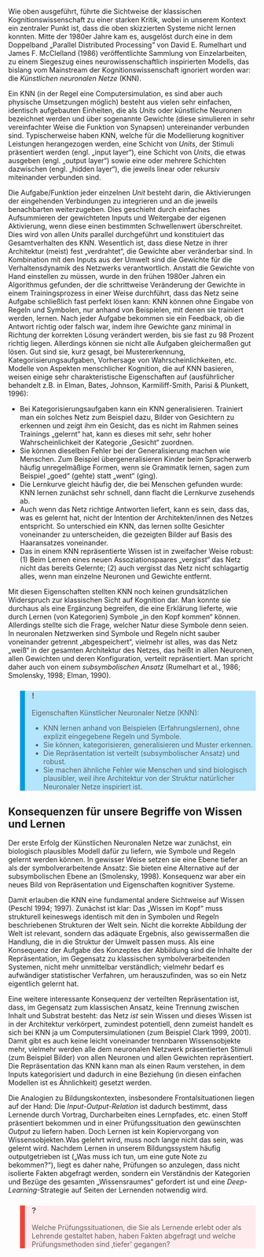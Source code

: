 <!-- filename: 05_Der_Uebergang_zu_einer_neuen_Sicht_auf_Kognition_Der_Konnektionismus_und_die_Simulation_neuronaler_Prozesse.md -->
<!-- title: Der Übergang zu einer neuen Sicht auf Kognition: Der Konnektionismus und die Simulation neuronaler Prozesse -->

Wie oben ausgeführt, führte die Sichtweise der klassischen Kognitionswissenschaft zu einer starken Kritik, wobei in unserem Kontext ein zentraler Punkt ist, dass die oben skizzierten Systeme nicht lernen konnten. Mitte der 1980er Jahre kam es, ausgelöst durch eine in dem Doppelband „Parallel Distributed Processing“ von David E. Rumelhart und James F. McClelland (1986) veröffentlichte Sammlung von Einzelarbeiten, zu einem Siegeszug eines neurowissenschaftlich inspirierten Modells, das bislang vom Mainstream der Kognitionswissenschaft ignoriert worden war: die *Künstlichen neuronalen Netze* (KNN).

Ein KNN (in der Regel eine Computersimulation, es sind aber auch physische Umsetzungen möglich) besteht aus vielen sehr einfachen, identisch aufgebauten Einheiten, die als *Units* oder künstliche Neuronen bezeichnet werden und über sogenannte Gewichte (diese simulieren in sehr vereinfachter Weise die Funktion von Synapsen) untereinander verbunden sind. Typischerweise haben KNN, welche für die Modellierung kognitiver Leistungen herangezogen werden, eine Schicht von *Units*, der Stimuli präsentiert werden (engl. „input layer“), eine Schicht von *Units*, die etwas ausgeben (engl. „output layer“) sowie eine oder mehrere Schichten dazwischen (engl. „hidden layer“), die jeweils linear oder rekursiv miteinander verbunden sind.

Die Aufgabe/Funktion jeder einzelnen *Unit* besteht darin, die Aktivierungen der eingehenden Verbindungen zu integrieren und an die jeweils benachbarten weiterzugeben. Dies geschieht durch einfaches Aufsummieren der gewichteten Inputs und Weitergabe der eigenen Aktivierung, wenn diese einen bestimmten Schwellenwert überschreitet. Dies wird von allen *Units* parallel durchgeführt und konstituiert das Gesamtverhalten des KNN. Wesentlich ist, dass diese Netze in ihrer Architektur (meist) fest „verdrahtet“, die Gewichte aber veränderbar sind. In Kombination mit den Inputs aus der Umwelt sind die Gewichte für die Verhaltensdynamik des Netzwerks verantwortlich. Anstatt die Gewichte von Hand einstellen zu müssen, wurde in den frühen 1980er Jahren ein Algorithmus gefunden, der die schrittweise Veränderung der Gewichte in einem Trainingsprozess in einer Weise durchführt, dass das Netz seine Aufgabe schließlich fast perfekt lösen kann: KNN können ohne Eingabe von Regeln und Symbolen, nur anhand von Beispielen, mit denen sie trainiert werden, lernen. Nach jeder Aufgabe bekommen sie ein Feedback, ob die Antwort richtig oder falsch war, indem ihre Gewichte ganz minimal in Richtung der korrekten Lösung verändert werden, bis sie fast zu 98 Prozent richtig liegen. Allerdings können sie nicht alle Aufgaben gleichermaßen gut lösen. Gut sind sie, kurz gesagt, bei Mustererkennung, Kategorisierungsaufgaben, Vorhersage von Wahrscheinlichkeiten, etc. Modelle von Aspekten menschlicher Kognition, die auf KNN basieren, weisen einige sehr charakteristische Eigenschaften auf (ausführlicher behandelt z.B. in Elman, Bates, Johnson, Karmiliff-Smith, Parisi & Plunkett, 1996):

- Bei Kategorisierungsaufgaben kann ein KNN generalisieren. Trainiert man ein solches Netz zum Beispiel dazu, Bilder von Gesichtern zu erkennen und zeigt ihm ein Gesicht, das es nicht im Rahmen seines Trainings „gelernt“ hat, kann es dieses mit sehr, sehr hoher Wahrscheinlichkeit der Kategorie „Gesicht“ zuordnen.
- Sie können dieselben Fehler bei der Generalisierung machen wie Menschen. Zum Beispiel übergeneralisieren Kinder beim Spracherwerb häufig unregelmäßige Formen, wenn sie Grammatik lernen, sagen zum Beispiel „goed“ (gehte) statt „went“ (ging).
- Die Lernkurve gleicht häufig der, die bei Menschen gefunden wurde: KNN lernen zunächst sehr schnell, dann flacht die Lernkurve zusehends ab.
- Auch wenn das Netz richtige Antworten liefert, kann es sein, dass das, was es gelernt hat, nicht der Intention der Architekten/innen des Netzes entspricht. So unterschied ein KNN, das lernen sollte Gesichter voneinander zu unterscheiden, die gezeigten Bilder auf Basis des Haaransatzes voneinander.
- Das in einem KNN repräsentierte Wissen ist in zweifacher Weise robust: (1) Beim Lernen eines neuen Assoziationspaares „vergisst“ das Netz nicht das bereits Gelernte; (2) auch vergisst das Netz nicht schlagartig alles, wenn man einzelne Neuronen und Gewichte entfernt.

Mit diesen Eigenschaften stellten KNN noch keinen grundsätzlichen Widerspruch zur klassischen Sicht auf Kognition dar. Man konnte sie durchaus als eine Ergänzung begreifen, die eine Erklärung lieferte, wie durch Lernen (von Kategorien) Symbole „in den Kopf kommen“ können. Allerdings stellte sich die Frage, welcher Natur diese Symbole denn seien. In neuronalen Netzwerken sind Symbole und Regeln nicht sauber voneinander getrennt „abgespeichert“, vielmehr ist alles, was das Netz „weiß“ in der gesamten Architektur des Netzes, das heißt in allen Neuronen, allen Gewichten und deren Konfiguration, verteilt repräsentiert. Man spricht daher auch von einem *subsymbolischen Ansatz* (Rumelhart et al., 1986; Smolensky, 1998; Elman, 1990).

<blockquote style="background: #B3E5FC; border-left: 10px solid #039BE5">

### !

Eigenschaften Künstlicher Neuronaler Netze (KNN):

- KNN lernen anhand von Beispielen (Erfahrungslernen), ohne explizit eingegebene Regeln und Symbole.
- Sie können, kategorisieren, generalisieren und Muster erkennen.
- Die Repräsentation ist verteilt (subsymbolischer Ansatz) und robust.
- Sie machen ähnliche Fehler wie Menschen und sind biologisch plausibler, weil ihre Architektur von der Struktur natürlicher Neuronaler Netze inspiriert ist.

</blockquote>

## Konsequenzen für unsere Begriffe von Wissen und Lernen

Der erste Erfolg der Künstlichen Neuronalen Netze war zunächst, ein biologisch plausibles Modell dafür zu liefern, wie Symbole und Regeln gelernt werden können. In gewisser Weise setzen sie eine Ebene tiefer an als der symbolverarbeitende Ansatz: Sie bieten eine Alternative auf der subsymbolischen Ebene an (Smolensky, 1998). Konsequenz war aber ein neues Bild von Repräsentation und Eigenschaften kognitiver Systeme.

Damit erlauben die KNN eine fundamental andere Sichtweise auf Wissen (Peschl 1994; 1997). Zunächst ist klar: Das „Wissen im Kopf“ muss strukturell keineswegs identisch mit den in Symbolen und Regeln beschriebenen Strukturen der Welt sein. Nicht die korrekte Abbildung der Welt ist relevant, sondern das adäquate Ergebnis, also gewissermaßen die Handlung, die in die Struktur der Umwelt passen muss. Als eine Konsequenz der Aufgabe des Konzeptes der Abbildung sind die Inhalte der Repräsentation, im Gegensatz zu klassischen symbolverarbeitenden Systemen, nicht mehr unmittelbar verständlich; vielmehr bedarf es aufwändiger statistischer Verfahren, um herauszufinden, was so ein Netz eigentlich gelernt hat.

Eine weitere interessante Konsequenz der verteilten Repräsentation ist, dass, im Gegensatz zum klassischen Ansatz, keine Trennung zwischen Inhalt und Substrat besteht: das Netz *ist* sein Wissen und dieses Wissen ist in der Architektur verkörpert, zumindest potentiell, denn zumeist handelt es sich bei KNN ja um Computersimulationen (zum Beispiel Clark 1999, 2001). Damit gibt es auch keine leicht voneinander trennbaren Wissensobjekte mehr, vielmehr werden alle dem neuronalen Netzwerk präsentierten Stimuli (zum Beispiel Bilder) von allen Neuronen und allen Gewichten repräsentiert. Die Repräsentation das KNN kann man als einen Raum verstehen, in dem Inputs kategorisiert und dadurch in eine Beziehung (in diesen einfachen Modellen ist es Ähnlichkeit) gesetzt werden.

Die Analogien zu Bildungskontexten, insbesondere Frontalsituationen liegen auf der Hand: Die *Input-Output-Relation* ist dadurch bestimmt, dass Lernende durch Vortrag, Durcharbeiten eines Lernpfades, etc. einen Stoff präsentiert bekommen und in einer Prüfungssituation den gewünschten *Output* zu liefern haben. Doch Lernen ist kein Kopiervorgang von Wissensobjekten.Was gelehrt wird, muss noch lange nicht das sein, was gelernt wird. Nachdem Lernen in unserem Bildungssystem häufig outputgetrieben ist („Was muss ich tun, um eine gute Note zu bekommen?“), liegt es daher nahe, Prüfungen so anzulegen, dass nicht isolierte Fakten abgefragt werden, sondern ein Verständnis der Kategorien und Bezüge des gesamten „Wissensraumes“ gefordert ist und eine *Deep-Learning*-Strategie auf Seiten der Lernenden notwendig wird.

<blockquote style="background: #FFEBEE; border-left: 10px solid #F44336">

### ?

Welche Prüfungssituationen, die Sie als Lernende erlebt oder als Lehrende gestaltet haben, haben Fakten abgefragt und welche Prüfungsmethoden sind ‚tiefer’ gegangen?

</blockquote>

